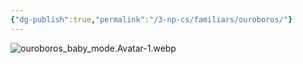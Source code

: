 ```yaml
---
{"dg-publish":true,"permalink":"/3-np-cs/familiars/ouroboros/"}
---
```


![ouroboros_baby_mode.Avatar-1.webp](/img/user/Images/ouroboros_baby_mode.Avatar-1.webp)